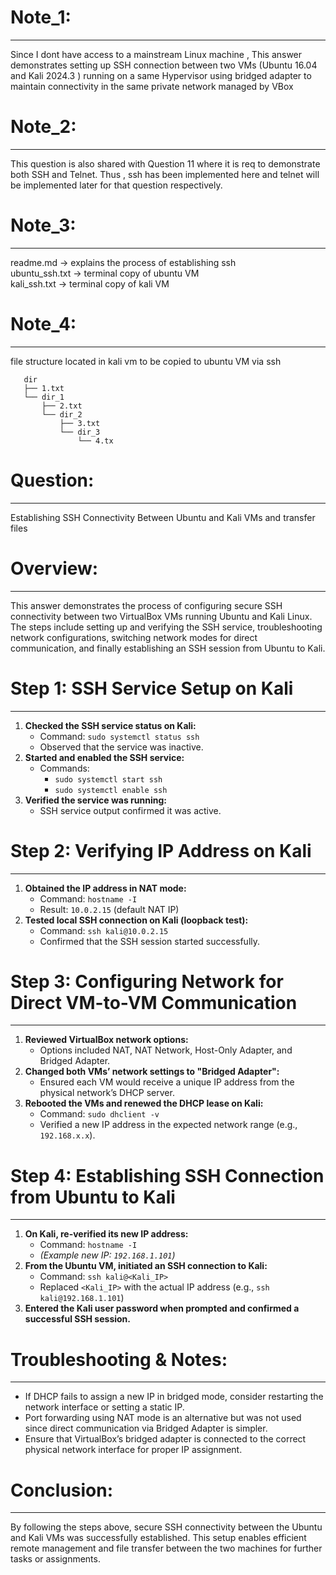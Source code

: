 # **Note_1:**
------
Since I dont have access to a mainstream Linux machine , This answer demonstrates setting up SSH connection between two VMs (Ubuntu 16.04 and Kali 2024.3 ) running on a same Hypervisor using bridged adapter to maintain connectivity in the same private network managed by VBox

# **Note_2:**
------
This question is also shared with Question 11 where it is req to demonstrate both SSH and Telnet. Thus , ssh has been implemented here and telnet will be implemented later for that question respectively. 

# **Note_3:**
------
readme.md -> explains the process of establishing ssh  
ubuntu_ssh.txt -> terminal copy of ubuntu VM  
kali_ssh.txt -> terminal copy of kali VM  

# **Note_4:**
------
file structure located in kali vm to be copied to ubuntu VM via ssh  
```
   dir
   ├── 1.txt
   └── dir_1
       ├── 2.txt
       └── dir_2
           ├── 3.txt
           └── dir_3
               └── 4.tx
```


# **Question:**
---------
Establishing SSH Connectivity Between Ubuntu and Kali VMs and transfer files 

# **Overview:**
---------
This answer demonstrates the process of configuring secure SSH connectivity between two VirtualBox VMs running Ubuntu and Kali Linux. The steps include setting up and verifying the SSH service, troubleshooting network configurations, switching network modes for direct communication, and finally establishing an SSH session from Ubuntu to Kali.

# **Step 1: SSH Service Setup on Kali**
----------------------------------
1. **Checked the SSH service status on Kali:**
   - Command: `sudo systemctl status ssh`
   - Observed that the service was inactive.
2. **Started and enabled the SSH service:**
   - Commands:
     - `sudo systemctl start ssh`
     - `sudo systemctl enable ssh`
3. **Verified the service was running:**
   - SSH service output confirmed it was active.

# **Step 2: Verifying IP Address on Kali**
------------------------------------
1. **Obtained the IP address in NAT mode:**
   - Command: `hostname -I`
   - Result: `10.0.2.15` (default NAT IP)
2. **Tested local SSH connection on Kali (loopback test):**
   - Command: `ssh kali@10.0.2.15`
   - Confirmed that the SSH session started successfully.

# **Step 3: Configuring Network for Direct VM-to-VM Communication**
-------------------------------------------------------------
1. **Reviewed VirtualBox network options:**
   - Options included NAT, NAT Network, Host-Only Adapter, and Bridged Adapter.
2. **Changed both VMs’ network settings to "Bridged Adapter":**
   - Ensured each VM would receive a unique IP address from the physical network’s DHCP server.
3. **Rebooted the VMs and renewed the DHCP lease on Kali:**
   - Command: `sudo dhclient -v`
   - Verified a new IP address in the expected network range (e.g., `192.168.x.x`).

# **Step 4: Establishing SSH Connection from Ubuntu to Kali**
--------------------------------------------------------
1. **On Kali, re-verified its new IP address:**
   - Command: `hostname -I`
   - *(Example new IP: `192.168.1.101`)*
2. **From the Ubuntu VM, initiated an SSH connection to Kali:**
   - Command: `ssh kali@<Kali_IP>`
   - Replaced `<Kali_IP>` with the actual IP address (e.g., `ssh kali@192.168.1.101`)
3. **Entered the Kali user password when prompted and confirmed a successful SSH session.**

# **Troubleshooting & Notes:**
------------------------
- If DHCP fails to assign a new IP in bridged mode, consider restarting the network interface or setting a static IP.
- Port forwarding using NAT mode is an alternative but was not used since direct communication via Bridged Adapter is simpler.
- Ensure that VirtualBox’s bridged adapter is connected to the correct physical network interface for proper IP assignment.

# **Conclusion:**
-----------
By following the steps above, secure SSH connectivity between the Ubuntu and Kali VMs was successfully established. This setup enables efficient remote management and file transfer between the two machines for further tasks or assignments.
